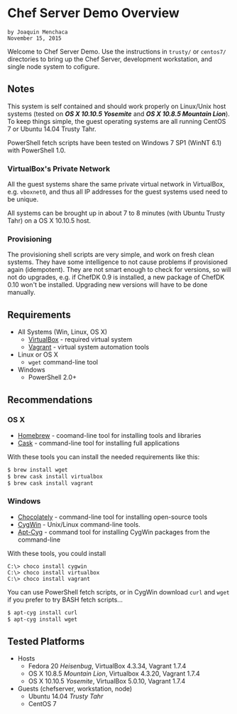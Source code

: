 # **Chef Server Demo Overview**
    by Joaquin Menchaca
    November 15, 2015

Welcome to Chef Server Demo.  Use the instructions in `trusty/` or `centos7/` directories to bring up the Chef Server, development workstation, and single node system to cofigure.

## **Notes**

This system is self contained and should work properly on Linux/Unix host systems (tested on ***OS X 10.10.5 Yosemite*** and ***OS X 10.8.5 Mountain Lion***).  To keep things simple, the guest operating systems are all running CentOS 7 or Ubuntu 14.04 Trusty Tahr.

PowerShell fetch scripts have been tested on Windows 7 SP1 (WinNT 6.1) with PowerShell 1.0.

### **VirtualBox's Private Network**

All the guest systems share the same private virtual network in VirtualBox, e.g. `vboxnet0`, and thus all IP addresses for the guest systems used need to be unique.

All systems can be brought up in about 7 to 8 minutes (with Ubuntu Trusty Tahr) on a OS X 10.10.5 host.

### **Provisioning**

The provisioning shell scripts are very simple, and work on fresh clean systems.  They have some intelligence to not cause problems if provisioned again (idempotent).  They are not smart enough to check for versions, so will not do upgrades, e.g. if ChefDK 0.9 is installed, a new package of ChefDK 0.10 won't be installed.  Upgrading new versions will have to be done manually.

## **Requirements**
  * All Systems (Win, Linux, OS X)
    * [VirtualBox](https://www.virtualbox.org/) - required virtual system
    * [Vagrant](https://www.vagrantup.com/) - virtual system automation tools
  * Linux or OS X
    * `wget` command-line tool
  * Windows
    * PowerShell 2.0+

## **Recommendations**

### **OS X**

* [Homebrew](http://brew.sh/) - coomand-line tool for installing tools and libraries
* [Cask](http://caskroom.io/) - command-line tool for installing full applications

With these tools you can install the needed requirements like this:

```bash
$ brew install wget
$ brew cask install virtualbox
$ brew cask install vagrant
```

### **Windows**

* [Chocolately](https://chocolatey.org/) - command-line tool for installing open-source tools
* [CygWin](https://www.cygwin.com/) - Unix/Linux command-line tools.
* [Apt-Cyg](https://github.com/transcode-open/apt-cyg) - command tool for installing CygWin packages from the command-line

With these tools, you could install

```batch
C:\> choco install cygwin
C:\> choco install virtualbox
C:\> choco install vagrant
```

You can use PowerShell fetch scripts, or in CygWin download `curl` and `wget` if you prefer to try BASH fetch scripts...

```bash
$ apt-cyg install curl
$ apt-cyg install wget
```
## **Tested Platforms**

* Hosts
  * Fedora 20 *Heisenbug*, VirtualBox 4.3.34, Vagrant 1.7.4
  * OS X 10.8.5 *Mountain Lion*, Virtualbox 4.3.20, Vagrant 1.7.4
  * OS X 10.10.5 *Yosemite*, VirtualBox 5.0.10, Vagrant 1.7.4
* Guests (chefserver, workstation, node)
  * Ubuntu 14.04 *Trusty Tahr*
  * CentOS 7
